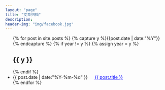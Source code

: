 ```yaml
---
layout: "page"
title: "文章归档"
description:
header-img: "img/facebook.jpg"
---
```



<ul class="listing">
{% for post in site.posts %}
  {% capture y %}{{post.date | date:"%Y"}}{% endcapture %}
  {% if year != y %}
    {% assign year = y %}
<h2>{{ y }}</h2>
  {% endif %}
  <li class="listing-item">
    <time datetime="{{ post.date | date:"%Y-%m-%d" }}">{{ post.date | date:"%Y-%m-%d" }}</time>
    &emsp;
    <a href="{{ post.url }}" title="{{ post.title }}" style="color:blue">{{ post.title }}</a>
  </li>
{% endfor %}
</ul>